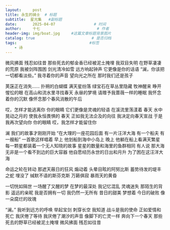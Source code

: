 ```yaml
---
layout:     post                       
title: 永生的骑士  # 标题
subtitle:  星光集   #副标题
date:       2025-04-07                 # 时间
author:     十七                         # 作者
header-img: img/boat.jpg     #这篇文章标题背景图片
catalog: true                         # 是否归档
tags:                                #标签
    - 诗
---
```

微风拂面 残忍如往昔
那些死去的郁金香已经被泥土掩埋
我双目失明
在野草凄凄的荒原
我被剑阵围困 剑光清冷如雪
远方响起钟声 它更像是你的话语
“澜，你该把一切都看淡些。”
我寻着你的声音 望向光之所在
那时我们还是孩子

荚蒾正在消失……
扑朔的白蝴蝶
满天星纷落
绿宝石在草丛里隐藏
牧神醒来 睁开惺忪的眼
在高山和流水里寻找春天
永昼的梦境
请赠予我蔷薇一样的睡眠
我怀念着你的沉默
像怀念那个春风消散的午后

哎，怎样才能逃离你
你的眼睛
它们更像是灵魂的轻语
在溪流里荡漾着
春天
水中晃动之月的
使我永恒畏惧的
春天
正如我无法企及的向往
我决定向春天宣战
于是
我再次望向你
你的眼睛
哎，我怎样才能留住你

澜 我们的故事才刚刚开始
“在大理的一座花园后面
有一片汪洋大海
有一个船夫
有一艘船”
一首歌这样唱着
早上 他划船到海中小岛上
晚上 他躺在船上看满天繁星
每一颗星都装着一个无人知晓的故事
星星的数量和海里的鱼群相同
有人说 那大海无非是一个看不到边的巨大容器
他自愿经历永世的日出和月升
为了困在这汪洋大海

命运之轮在转动
那遮天蔽日的狂风
煽动着
头晕目眩的阿努比斯
蓄势待发的堤丰之蛇
埋没了
缄默不语的斯芬克斯
万籁俱寂
暴雨天的黄昏

一切恍如隔世
一场醒了又醒的梦
在梦的最深处
我记忆混乱 灵魂迷失
那陌生的背影
遥远的亲昵
我是否拥有一切
我仍然一无所有
昔日的甜美
梦想着
今日的破败
像一朵腐烂的玫瑰

“澜。”
我听到远方的呼唤
举起宝剑 刺穿长空
我知道
战斗是我的使命
正如爱情和死亡
我厌倦了等待
我厌倦了潮汐的声音
像脚下的亡灵一样
奔向下一个春天
那些死去的野草已经被泥土掩埋
微风拂面 残忍如往昔
